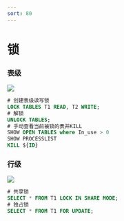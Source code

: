 ```yaml
---
sort: 80
---
```

# 锁

### 表级

![](https://fn.leejay.top:9000/images/2025/01/22/2dce6488-79f9-48c3-a0f0-1c90b67f5edd.png)

```sql
# 创建表级读写锁
LOCK TABLES T1 READ, T2 WRITE;
# 解锁
UNLOCK TABLES;
# 手动查看当前被锁的表并KILL
SHOW OPEN TABLES where In_use > 0
SHOW PROCESSLIST
KILL ${ID}
```

### 行级

![](https://fn.leejay.top:9000/images/2025/01/22/f9ea637d-2a7a-41f2-ab13-fec410f9ce0a.png)

```sql
# 共享锁
SELECT * FROM T1 LOCK IN SHARE MODE;
# 独占锁
SELECT * FROM T1 FOR UPDATE;
```
